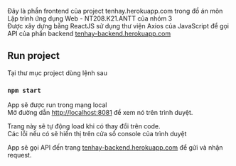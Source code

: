 Đây là phần frontend của project tenhay.herokuapp.com trong đồ án môn Lập trình ứng dụng Web - NT208.K21.ANTT của nhóm 3 <br/>
Được xây dựng bằng ReactJS sử dụng thư viện Axios của JavaScript để gọi API của phần backend [tenhay-backend.herokuapp.com](tenhay-backend.herokuapp.com)
## Run project

Tại thư mục project dùng lệnh sau

### `npm start`

App sẽ được run trong mạng local<br />
Mở đường dẫn [http://localhost:8081](http://localhost:8081) để xem nó trên trình duyệt.

Trang này sẽ tự động load khi có thay đổi trên code.<br />
Các lỗi nếu có sẽ hiển thị trên cửa sổ console của trình duyệt

App sẽ gọi API đến trang [tenhay-backend.herokuapp.com](tenhay-backend.herokuapp.com) để gửi và nhận request.
